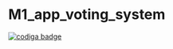 # M1_app_voting_system



<a href="https://app.codiga.io/public/user/github/PoojaMP04">
   <img src="https://api.codiga.io/public/badge/user/github/PoojaMP04?style=light" alt="codiga badge" />
</a>
